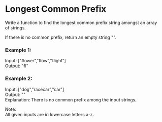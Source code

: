 # Longest Common Prefix

Write a function to find the longest common prefix string amongst an array of strings.

If there is no common prefix, return an empty string "".

### Example 1:

Input: ["flower","flow","flight"]  
Output: "fl"

### Example 2:

Input: ["dog","racecar","car"]  
Output: ""  
Explanation: There is no common prefix among the input strings.

Note:  
All given inputs are in lowercase letters a-z.
